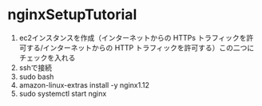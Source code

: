 # nginxSetupTutorial

1. ec2インスタンスを作成（インターネットからの HTTPs トラフィックを許可する/インターネットからの HTTP トラフィックを許可する）この二つにチェックを入れる
2. sshで接続
3. sudo bash
4. amazon-linux-extras install -y nginx1.12
5. sudo systemctl start nginx
